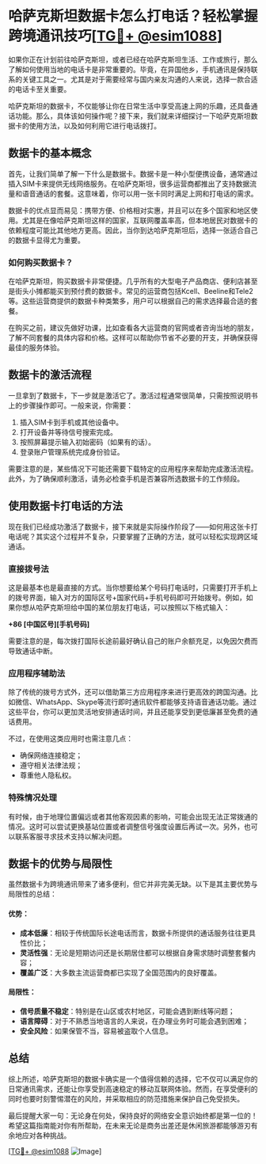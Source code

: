 # 哈萨克斯坦数据卡怎么打电话？轻松掌握跨境通讯技巧[[TG💪+ @esim1088](https://t.me/s/esim1088)]

如果你正在计划前往哈萨克斯坦，或者已经在哈萨克斯坦生活、工作或旅行，那么了解如何使用当地的电话卡是非常重要的。毕竟，在异国他乡，手机通讯是保持联系的关键工具之一。尤其是对于需要经常与国内亲友沟通的人来说，选择一款合适的电话卡至关重要。

哈萨克斯坦的数据卡，不仅能够让你在日常生活中享受高速上网的乐趣，还具备通话功能。那么，具体该如何操作呢？接下来，我们就来详细探讨一下哈萨克斯坦数据卡的使用方法，以及如何利用它进行电话拨打。

## 数据卡的基本概念

首先，让我们简单了解一下什么是数据卡。数据卡是一种小型便携设备，通常通过插入SIM卡来提供无线网络服务。在哈萨克斯坦，很多运营商都推出了支持数据流量和语音通话的套餐。这意味着，你可以用一张卡同时满足上网和打电话的需求。

数据卡的优点显而易见：携带方便、价格相对实惠，并且可以在多个国家和地区使用。尤其是在像哈萨克斯坦这样的国家，互联网覆盖率高，但本地居民对数据卡的依赖程度可能比其他地方更高。因此，当你到达哈萨克斯坦后，选择一张适合自己的数据卡显得尤为重要。

### 如何购买数据卡？

在哈萨克斯坦，购买数据卡非常便捷。几乎所有的大型电子产品商店、便利店甚至是街头小摊都能买到预付费的数据卡。常见的运营商包括Kcell、Beeline和Tele2等。这些运营商提供的数据卡种类繁多，用户可以根据自己的需求选择最合适的套餐。

在购买之前，建议先做好功课，比如查看各大运营商的官网或者咨询当地的朋友，了解不同套餐的具体内容和价格。这样可以帮助你节省不必要的开支，并确保获得最佳的服务体验。

## 数据卡的激活流程

一旦拿到了数据卡，下一步就是激活它了。激活过程通常很简单，只需按照说明书上的步骤操作即可。一般来说，你需要：

1. 插入SIM卡到手机或其他设备中。
2. 打开设备并等待信号搜索完成。
3. 按照屏幕提示输入初始密码（如果有的话）。
4. 登录账户管理系统完成身份验证。

需要注意的是，某些情况下可能还需要下载特定的应用程序来帮助完成激活流程。此外，为了确保顺利激活，请务必检查手机是否兼容所选数据卡的工作频段。

## 使用数据卡打电话的方法

现在我们已经成功激活了数据卡，接下来就是实际操作阶段了——如何用这张卡打电话呢？其实这个过程并不复杂，只要掌握了正确的方法，就可以轻松实现跨区域通话。

### 直接拨号法

这是最基本也是最直接的方式。当你想要给某个号码打电话时，只需要打开手机上的拨号界面，输入对方的国际区号+国家代码+手机号码即可开始拨号。例如，如果你想从哈萨克斯坦给中国的某位朋友打电话，可以按照以下格式输入：

**+86 [中国区号][手机号码]**

需要注意的是，每次拨打国际长途前最好确认自己的账户余额充足，以免因欠费而导致通话中断。

### 应用程序辅助法

除了传统的拨号方式外，还可以借助第三方应用程序来进行更高效的跨国沟通。比如微信、WhatsApp、Skype等流行即时通讯软件都能够支持语音通话功能。通过这些平台，你可以更加灵活地安排通话时间，并且还能享受到更低廉甚至免费的通话费用。

不过，在使用这类应用时也需注意几点：
- 确保网络连接稳定；
- 遵守相关法律法规；
- 尊重他人隐私权。

### 特殊情况处理

有时候，由于地理位置偏远或者其他客观因素的影响，可能会出现无法正常拨通的情况。这时可以尝试更换基站位置或者调整信号强度设置后再试一次。另外，也可以联系客服寻求技术支持以解决问题。

## 数据卡的优势与局限性

虽然数据卡为跨境通讯带来了诸多便利，但它并非完美无缺。以下是其主要优势与局限性的总结：

#### 优势：
- **成本低廉**：相较于传统国际长途电话而言，数据卡所提供的通话服务往往更具性价比；
- **灵活性强**：无论是短期访问还是长期居住都可以根据自身需求随时调整套餐内容；
- **覆盖广泛**：大多数主流运营商都已实现了全国范围内的良好覆盖。

#### 局限性：
- **信号质量不稳定**：特别是在山区或农村地区，可能会遇到断线等问题；
- **语言障碍**：对于不熟悉当地语言的人来说，在办理业务时可能会遇到困难；
- **安全风险**：如果保管不当，容易被盗取个人信息。

## 总结

综上所述，哈萨克斯坦的数据卡确实是一个值得信赖的选择，它不仅可以满足你的日常通讯需求，还能让你享受到高速稳定的移动互联网体验。然而，在享受便利的同时也要时刻警惕潜在的风险，并采取相应的防范措施来保护自己免受损失。

最后提醒大家一句：无论身在何处，保持良好的网络安全意识始终都是第一位的！希望这篇指南能对你有所帮助，在未来无论是商务出差还是休闲旅游都能够游刃有余地应对各种挑战。

[[TG💪+ @esim1088](https://t.me/s/esim1088) ![Image](https://i.postimg.cc/4NQfJmqS/Snipaste-2025-05-13-00-14-12.png)]